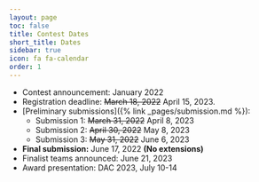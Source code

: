 ```yaml
---
layout: page
toc: false
title: Contest Dates
short_title: Dates
sidebar: true
icon: fa fa-calendar
order: 1
---
```



* Contest announcement: January 2022
* Registration deadline: <del>March 18, 2022</del> April 15, 2023.
* [Preliminary submissions]({% link _pages/submission.md %}): 
    * Submission 1: <del>March 31, 2022</del> April 8, 2023
    * Submission 2: <del>April 30, 2022</del> May 8, 2023
    * Submission 3: <del>May 31, 2022</del> June 6, 2023
* **Final submission:** June 17, 2022 **(No extensions)**
* Finalist teams announced: June 21, 2023
* Award presentation: DAC 2023, July 10-14

